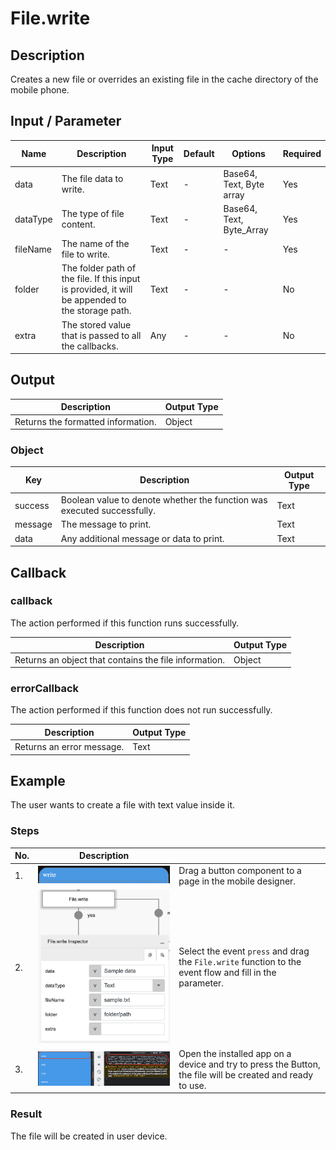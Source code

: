 # File.write

## Description

Creates a new file or overrides an existing file in the cache directory of the mobile phone.

## Input / Parameter

| Name | Description | Input Type | Default | Options | Required |
| ------ | ------ | ------ | ------ | ------ | ------ |
| data | The file data to write. | Text | - | Base64, Text, Byte array | Yes |
| dataType | The type of file content. | Text | - | Base64, Text, Byte_Array | Yes |
| fileName | The name of the file to write. | Text | - | - | Yes |
| folder | The folder path of the file. If this input is provided, it will be appended to the storage path. | Text | - | - | No |
| extra | The stored value that is passed to all the callbacks. | Any | - | - | No |

## Output

| Description | Output Type |
| ------ | ------ |
| Returns the formatted information. | Object |

### Object

| Key | Description | Output Type |
| ------ | ------ | ------ |
| success | Boolean value to denote whether the function was executed successfully. | Text |
| message | The message to print. | Text |
| data | Any additional message or data to print. | Text |

## Callback

### callback

The action performed if this function runs successfully.

| Description | Output Type |
| ------ | ------ |
| Returns an object that contains the file information. | Object |

### errorCallback

The action performed if this function does not run successfully.

| Description | Output Type |
| ------ | ------ |
| Returns an error message. | Text |

## Example

The user wants to create a file with text value inside it.

<!-- Share a scenario, like a user requirements. -->

### Steps

| No. | Description |  |
| ------ | ------ | ------ |
| 1. | ![](./write-step-1.png) | Drag a button component to a page in the mobile designer. |
| 2. | ![](./write-step-2.png) | Select the event `press` and drag the `File.write` function to the event flow and fill in the parameter. |
| 3. | ![](./write-step-3.png) | Open the installed app on a device and try to press the Button, the file will be created and ready to use. |

<!-- Show the steps and share some screenshots.

1. .....

Format: ![]({image-path}) -->

### Result

The file will be created in user device.